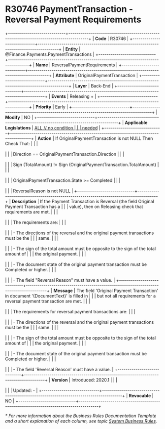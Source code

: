 ﻿---
erp.type: business-rule
erp.entity: Finance.Payments.PaymentTransactions
---

# R30746 PaymentTransaction - Reversal Payment Requirements
+-----------------------------+----------------------------------------------------------------------------------------+
| **Code**                    | R30746                                                                                 |
+-----------------------------+----------------------------------------------------------------------------------------+
| **Entity**                  | @Finance.Payments.PaymentTransactions                                                  |
+-----------------------------+----------------------------------------------------------------------------------------+
| **Name**                    | ReversalPaymentRequirements                                                            |
+-----------------------------+----------------------------------------------------------------------------------------+
| **Attribute**               | OriginalPaymentTransaction                                                             |
+-----------------------------+----------------------------------------------------------------------------------------+
| **Layer**                   | Back-End                                                                               |
+-----------------------------+----------------------------------------------------------------------------------------+
| **Events**                  | Releasing +                                                                            |
+-----------------------------+----------------------------------------------------------------------------------------+
| **Priority**                | Early                                                                                  |
+-----------------------------+----------------------------------------------------------------------------------------+
| **Modify**                  | NO                                                                                     |
+-----------------------------+----------------------------------------------------------------------------------------+
| **Applicable Legislations** | [ALL // no condition                                                                   |
|                             | needed](xref:applicable-legislations)                                                  |
+-----------------------------+----------------------------------------------------------------------------------------+
| **Action**                  | If OriginalPaymentTransaction is not NULL Then Check That:                             |
|                             | <br/><br/>                                                                             |
|                             | Direction == OriginalPaymentTransaction.Direction                                      |
|                             | <br/><br/>                                                                             |
|                             | Sign (TotalAmount) != Sign (OriginalPaymentTransaction.TotalAmount)                    |
|                             | <br/><br/>                                                                             |
|                             | OriginalPaymentTransaction.State \>= Completed                                         |
|                             | <br/><br/>                                                                             |
|                             | ReversalReason is not NULL                                                             |
+-----------------------------+----------------------------------------------------------------------------------------+
| **Description**             | If the Payment Transаction is Reversal (the field Original Payment Transaction has a   |
|                             | value), then on Releasing check that requirements are met.                             |
|                             | <br/><br/>                                                                             |
|                             | The requirements are:                                                                  |
|                             | <br/><br/>                                                                             |
|                             | \- The directions of the reversal and the original payment transactions must be the    |
|                             | same.                                                                                  |
|                             | <br/><br/>                                                                             |
|                             | \- The sign of the total amount must be opposite to the sign of the total amount of    |
|                             | the original payment.                                                                  |
|                             | <br/><br/>                                                                             |
|                             | \- The document state of the original payment transaction must be Completed or higher. |
|                             | <br/><br/>                                                                             |
|                             | \- The field "Reversal Reason" must have a value.                                      |
+-----------------------------+----------------------------------------------------------------------------------------+
| **Message**                 | The field \'Original Payment Transaction\' in document \'{DocumentText}\' is filled in |
|                             | but not all requirements for a reversal payment transaction are met.                   |
|                             | <br/><br/>                                                                             |
|                             | The requirements for reversal payment transactions are:                                |
|                             | <br/><br/>                                                                             |
|                             | \- The directions of the reversal and the original payment transactions must be the    |
|                             | same.                                                                                  |
|                             | <br/><br/>                                                                             |
|                             | \- The sign of the total amount must be opposite to the sign of the total amount of    |
|                             | the original payment.                                                                  |
|                             | <br/><br/>                                                                             |
|                             | \- The document state of the original payment transaction must be Completed or higher. |
|                             | <br/><br/>                                                                             |
|                             | \- The field \'Reversal Reason\' must have a value.                                    |
+-----------------------------+----------------------------------------------------------------------------------------+
| **Version**                 | Introduced: 2020.1                                                                     |
|                             | <br/><br/>                                                                             |
|                             | Updated: -                                                                             |
+-----------------------------+----------------------------------------------------------------------------------------+
| **Revocable**               | NO                                                                                     |
+-----------------------------+----------------------------------------------------------------------------------------+

*\* For more information about the Business Rules Documentation Template and a short explanation of each column, see
topic [System Business Rules](../templates/template-description-system-business-rules.md).*
